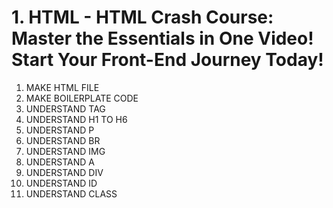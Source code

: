 # 1. HTML - ****HTML Crash Course: Master the Essentials in One Video! Start Your Front-End Journey Today!****

1. MAKE HTML FILE
2. MAKE BOILERPLATE CODE
3. UNDERSTAND TAG
4. UNDERSTAND H1 TO  H6
5. UNDERSTAND P
6. UNDERSTAND BR
7. UNDERSTAND IMG
8. UNDERSTAND A
9. UNDERSTAND DIV
10. UNDERSTAND ID
11. UNDERSTAND CLASS
